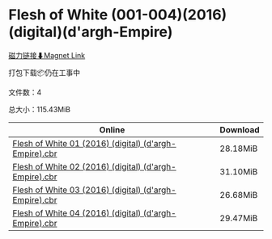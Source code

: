 # Flesh of White (001-004)(2016)(digital)(d'argh-Empire)

[磁力链接⬇Magnet Link](magnet:?xt=urn:btih:484b935d8fe103ab2323a29fe548fba987c1da8e&dn=Flesh%20of%20White%20%28001-004%29%282016%29%28digital%29%28d%27argh-Empire%29)

打包下载📦仍在工事中

文件数：4

总大小：115.43MiB

Online | Download
--- | ---
[Flesh of White 01 (2016) (digital) (d'argh-Empire).cbr](https://github.com/alicewish/markdown/blob/master/comic/Flesh-of-White-01-2016-digital-dargh-Empire-cbr.md) | 28.18MiB
[Flesh of White 02 (2016) (digital) (d'argh-Empire).cbr](https://github.com/alicewish/markdown/blob/master/comic/Flesh-of-White-02-2016-digital-dargh-Empire-cbr.md) | 31.10MiB
[Flesh of White 03 (2016) (digital) (d'argh-Empire).cbr](https://github.com/alicewish/markdown/blob/master/comic/Flesh-of-White-03-2016-digital-dargh-Empire-cbr.md) | 26.68MiB
[Flesh of White 04 (2016) (digital) (d'argh-Empire).cbr](https://github.com/alicewish/markdown/blob/master/comic/Flesh-of-White-04-2016-digital-dargh-Empire-cbr.md) | 29.47MiB